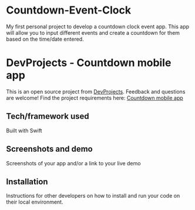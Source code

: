 # Countdown-Event-Clock
My first personal project to develop a countdown clock event app. This app will allow you to input different events and create a countdown for them based on the time/date entered. 
# DevProjects - Countdown mobile app

This is an open source project from [DevProjects](http://www.codementor.io/projects). Feedback and questions are welcome!
Find the project requirements here: [Countdown mobile app](https://www.codementor.io/projects/mobile/countdown-mobile-app-bjzn08zcon)

## Tech/framework used
Built with Swift

## Screenshots and demo
Screenshots of your app and/or a link to your live demo

## Installation
Instructions for other developers on how to install and run your code on their local environment.
